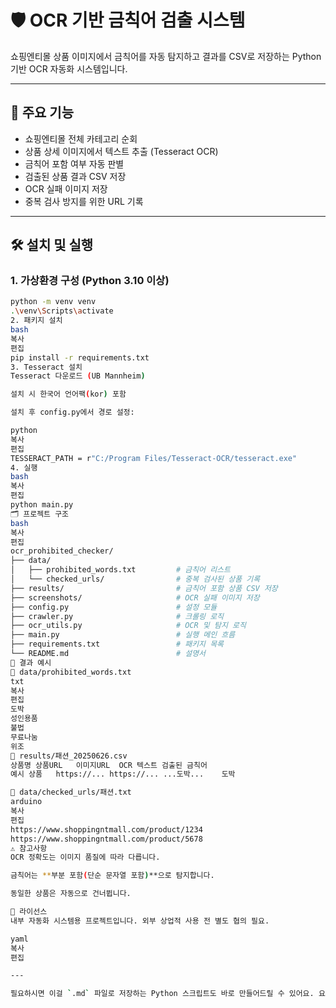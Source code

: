 # 🛡️ OCR 기반 금칙어 검출 시스템

쇼핑엔티몰 상품 이미지에서 금칙어를 자동 탐지하고 결과를 CSV로 저장하는 Python 기반 OCR 자동화 시스템입니다.

---

## 📌 주요 기능

- 쇼핑엔티몰 전체 카테고리 순회
- 상품 상세 이미지에서 텍스트 추출 (Tesseract OCR)
- 금칙어 포함 여부 자동 판별
- 검출된 상품 결과 CSV 저장
- OCR 실패 이미지 저장
- 중복 검사 방지를 위한 URL 기록

---

## 🛠️ 설치 및 실행

### 1. 가상환경 구성 (Python 3.10 이상)

```bash
python -m venv venv
.\venv\Scripts\activate
2. 패키지 설치
bash
복사
편집
pip install -r requirements.txt
3. Tesseract 설치
Tesseract 다운로드 (UB Mannheim)

설치 시 한국어 언어팩(kor) 포함

설치 후 config.py에서 경로 설정:

python
복사
편집
TESSERACT_PATH = r"C:/Program Files/Tesseract-OCR/tesseract.exe"
4. 실행
bash
복사
편집
python main.py
🗂️ 프로젝트 구조
bash
복사
편집
ocr_prohibited_checker/
├── data/
│   ├── prohibited_words.txt         # 금칙어 리스트
│   └── checked_urls/                # 중복 검사된 상품 기록
├── results/                         # 금칙어 포함 상품 CSV 저장
├── screenshots/                     # OCR 실패 이미지 저장
├── config.py                        # 설정 모듈
├── crawler.py                       # 크롤링 로직
├── ocr_utils.py                     # OCR 및 탐지 로직
├── main.py                          # 실행 메인 흐름
├── requirements.txt                 # 패키지 목록
└── README.md                        # 설명서
📄 결과 예시
🔹 data/prohibited_words.txt
txt
복사
편집
도박
성인용품
불법
무료나눔
위조
🔹 results/패션_20250626.csv
상품명	상품URL	이미지URL	OCR 텍스트	검출된 금칙어
예시 상품	https://...	https://...	...도박...	도박

🔹 data/checked_urls/패션.txt
arduino
복사
편집
https://www.shoppingntmall.com/product/1234
https://www.shoppingntmall.com/product/5678
⚠️ 참고사항
OCR 정확도는 이미지 품질에 따라 다릅니다.

금칙어는 **부분 포함(단순 문자열 포함)**으로 탐지합니다.

동일한 상품은 자동으로 건너뜁니다.

📜 라이선스
내부 자동화 시스템용 프로젝트입니다. 외부 상업적 사용 전 별도 협의 필요.

yaml
복사
편집

---

필요하시면 이걸 `.md` 파일로 저장하는 Python 스크립트도 바로 만들어드릴 수 있어요. 요청만 주세요!





